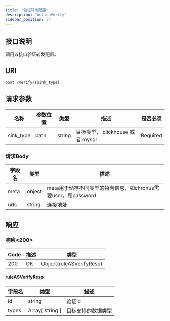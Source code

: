 ```yaml
---
title: '验证转发配置'
description: "ActionVerify"
sidebar_position: 34
---
```

## 接口说明
调用该接口验证转发配置。

## URI

```
post /verify/{sink_type}
```

## 请求参数

| 名称 | 参数位置 | 类型 | 描述 |  是否必须 |
| ---- | ---------- | ----------- | ----------- | ----------- |
| sink_type | path | string | 目标类型， clickhouse 或者 mysql |  Required | 

### 请求Body
| 字段名 | 类型 | 描述 |
| ---- | ---- | ----------- | 
| meta | object | meta用于储存不同类型的特有信息，如chronus需要user，和password | 
| urls | string | 连接地址 |








## 响应


### 响应<200>
| Code | 描述 | 类型 |
| ---- | ----------- | ------ | 
| 200 | OK | Object([ruleASVerifyResp](#ruleASVerifyResp)) |

#### ruleASVerifyResp

| 字段名 | 类型 | 描述 |
| ---- | ---- | ----------- | 
| id | string | 验证id | 
| types | Array[ string ] | 目标支持的数据类型 |










